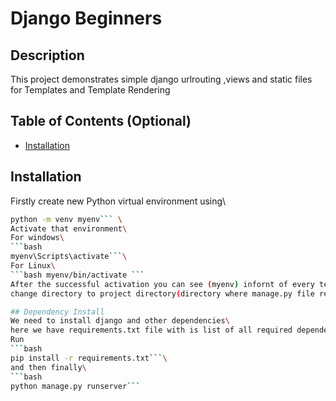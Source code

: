 
# Django Beginners

## Description

This project demonstrates simple django urlrouting ,views and static files for Templates and Template Rendering 




## Table of Contents (Optional)

- [Installation](#installation)


## Installation
Firstly create new Python virtual environment using\
```bash
python -m venv myenv``` \
Activate that environment\
For windows\
```bash
myenv\Scripts\activate```\
For Linux\
```bash myenv/bin/activate ```
After the successful activation you can see (myenv) infornt of every terminal cmd\
change directory to project directory(directory where manage.py file resides)

## Dependency Install
We need to install django and other dependencies\
here we have requirements.txt file with is list of all required dependencies\
Run  
```bash
pip install -r requirements.txt```\
and then finally\
```bash 
python manage.py runserver```
